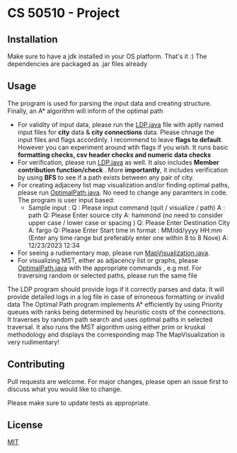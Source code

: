 # CS 50510 - Project

## Installation

Make sure to have a jdk installed in your OS platform. That's it :)
The dependencies are packaged as .jar files already

## Usage

The program is used for parsing the input data and creating structure. Finally, an A* algorithm will inform of the optimal path

- For validity of input data, please run the [LDP.java](LDP.java) file with aptly named input files for **city** data & **city connections** data. Please chnage the input files and flags accordinly. I recommend to leave **flags to default**. However you can experiment around wtih flags if you wish. It runs basic **formatting checks, csv header checks and numeric data checks**
- For verification, please run [LDP.java](LDP.java) as well. It also includes **Member contribution function/check** . More **importantly**, it includes verification by using **BFS** to see if a path exists between any pair of city.
- For creating adjaceny list map visualization and/or finding optimal paths, please run [OptimalPath.java](OptimalPath.java). No need to change any paramters in code. The program is user input based:
    - Sample input :
        Q : Please input command (quit / visualize / path)
        A : path
        Q: Please Enter source city
        A: hammond (no need to consider upper case / lower case or spacing )
        Q: Please Enter Destination City
        A: fargo
        Q: Please Enter Start time in format : MM/dd/yyyy HH:mm (Enter any time range but preferably enter one within 8 to 8 Nove)
        A: 12/23/2023 12:34
- For seeing a rudiementary map, please run [MapVisualization.java](MapVisualization.java).
- For visualizing MST, either as adjacency list or graphs, please [OptimalPath.java](OptimalPath.java) with the appropriate commands , e.g mst. For traversing random or selected paths, please run the same file

The LDP program should provide logs if it correctly parses and data. It will provide detailed logs in a log file in case of erroneous formatting or invalid data
The Optimal Path program implements A* efficiently by using Priority queues with ranks being determined by heuristic costs of the connections. It traverses by random path search and uses optimal paths in selected traversal. It also runs the MST algorithm using either prim or kruskal methodology and displays the corresponding map
The MapVisualization is very rudimentary!
## Contributing

Pull requests are welcome. For major changes, please open an issue first
to discuss what you would like to change.

Please make sure to update tests as appropriate.

## License

[MIT](https://choosealicense.com/licenses/mit/)